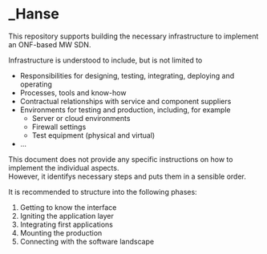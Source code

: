 # _Hanse
This repository supports building the necessary infrastructure to implement an ONF-based MW SDN.  

Infrastructure is understood to include, but is not limited to  
- Responsibilities for designing, testing, integrating, deploying and operating  
- Processes, tools and know-how  
- Contractual relationships with service and component suppliers  
- Environments for testing and production, including, for example  
  - Server or cloud environments  
  - Firewall settings  
  - Test equipment (physical and virtual)  
- ...  

This document does not provide any specific instructions on how to implement the individual aspects.  
However, it identifys necessary steps and puts them in a sensible order.  

It is recommended to structure into the following phases:
1. Getting to know the interface  
2. Igniting the application layer  
3. Integrating first applications  
4. Mounting the production
5. Connecting with the software landscape
